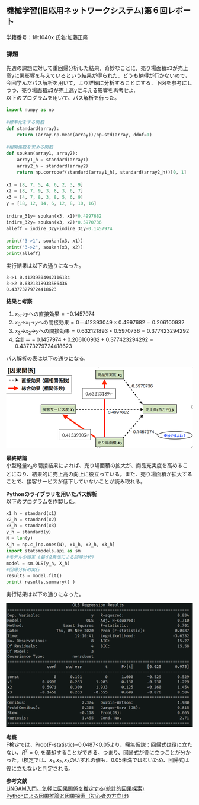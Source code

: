 ## 機械学習(旧応用ネットワークシステム)第６回レポート
学籍番号：18t1040x 氏名:加藤正隆  

### 課題  
先週の課題に対して重回帰分析した結果，奇妙なことに，売り場面積x3が売上高yに悪影響を与えているという結果が得られた．どうも納得が行かないので，今回学んだパス解析を用いて，より詳細に分析することにする．下図を参考にしつつ，売り場面積x3が売上高yに与える影響を再考せよ.  
以下のプログラムを用いて、パス解析を行った。  
```python
import numpy as np

#標準化をする関数
def standard(array):
    return (array-np.mean(array))/np.std(array, ddof=1)

#相関係数を求める関数
def soukan(array1, array2):
    array1_h = standard(array1)
    array2_h = standard(array2)
    return np.corrcoef(standard(array1_h), standard(array2_h))[0, 1]

x1 = [8, 7, 5, 4, 6, 2, 3, 9]
x2 = [8, 7, 9, 3, 8, 3, 6, 7]
x3 = [4, 7, 8, 3, 8, 5, 6, 9]
y = [18, 12, 14, 6, 12, 8, 10, 16]

indire_31y= soukan(x3, x1)*0.4997682
indire_32y= soukan(x3, x2)*0.5970736
alleff = indire_32y+indire_31y-0.1457974 

print("3->1", soukan(x3, x1))
print("3->2", soukan(x3, x2))
print(alleff)
```
実行結果は以下の通りになった。  
```
3->1 0.41239304942116134
3->2 0.6321318933586436
0.43773279724418623
```
**結果と考察**  
1. $x_3$->$y$への直接効果$=-0.1457974$
2. $x_3$->$x_{1}$->$y$への間接効果$=0＝412393049\times0.4997682=0.206100932$
2. $x_3$->$x_{2}$->$y$への間接効果$=0.632121893\times0.5970736=0.377423294292$  
4. 合計$＝-0.1457974+0.206100932+0.377423294292=0.43773279724418623$  

 パス解析の表は以下の通りになる.  

 ![](2020-11-05-18-23-14.png)

**最終結論**  
小型軽量$x_3$の間接結果によれば、売り場面積の拡大が、商品充実度を高めることになり、結果的に売上高の向上に役立っている。また、売り場面積が拡大することで、接客サービスが低下していないことが読み取れる。  

**Pythonのライブラリを用いたパス解析**  
以下のプログラムを作製した。
```python
x1_h = standard(x1)
x2_h = standard(x2)
x3_h = standard(x3)
y_h = standard(y)
N = len(y)
X_h = np.c_[np.ones(N), x1_h, x2_h, x3_h] 
import statsmodels.api as sm
#モデルの設定 (最小2乗法による回帰分析)
model = sm.OLS(y_h, X_h)
#回帰分析の実行
results = model.fit()
print( results.summary() )
```
実行結果は以下の通りになった。　　

![](2020-11-05-19-12-07.png)

**考察**  
F検定では、Prob(F-statistic)=0.0487<0.05より、帰無仮説：回帰式は役に立たない、$R^2=0$, を棄却することができる。つまり、回帰式が役に立つことが分かった。t検定では、$x_1, x_2, x_3$のいずれの値も、0.05未満ではないため、回帰式は役に立たないと判定される。

**参考文献**  
[LiNGAM入門。気軽に因果関係を推定する(統計的因果探索)](https://qiita.com/tawash/items/73d570cdabebe863df67)  
[Pythonによる因果推論と因果探索（初心者の方向け)](https://qiita.com/sugulu_Ogawa_ISID/items/2cffb239b44853b07f70)
